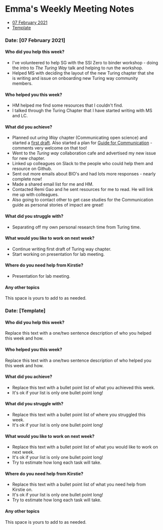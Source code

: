 # Emma's Weekly Meeting Notes

* [07 February 2021](#date-10-february-2021)
* [Template](#template-date-dd-month-yyyy)


### Date: [07 February 2021]

#### Who did you help this week?

* I've volunteered to help SG with the SSI Zero to binder workshop - doing the intro to *The Turing Way* talk and helping to run the workshop.
* Helped MS with deciding the layout of the new Turing chapter that she is writing and issue on onboarding new Turing way community members.

#### Who helped you this week?

* HM helped me find some resources that I couldn't find.
* I talked through the Turing Chapter that I have started writing with MS and LC.

#### What did you achieve?

* Planned out *uring Way* chapter (Communicating open science) and started a [first draft](https://hackmd.io/z3wbuBKXTQif8-Wd6u6Q0g). Also started a plan for [Guide for Communication](https://hackmd.io/VHDWuGcbRWG1GqXuEhgarw) - comments very welcome on that too!
* Went to the *Turing way* collaboration cafe and advertised my new issue for new chapter.
* Linked up colleagues on Slack to the people who could help them and resource on Github.
* Sent out more emails about BIO's and had lots more responses - nearly complete now!
* Made a shared email list for me and HM.
* Contacted Remi Gao and he sent resources for me to read. He will link me up with colleagues.
* Also going to contact other to get case studies for the Communication guide as personal stories of impact are great!

#### What did you struggle with?

* Separating off my own personal research time from Turing time.

#### What would you like to work on next week?

* Continue writing first draft of Turing way chapter.
* Start working on presentation for lab meeting.

#### Where do you need help from Kirstie?

* Presentation for lab meeting.

#### Any other topics

This space is yours to add to as needed.






### Date: [Template]

#### Who did you help this week?

Replace this text with a one/two sentence description of who you helped this week and how.


#### Who helped you this week?

Replace this text with a one/two sentence description of who helped you this week and how.

#### What did you achieve?

* Replace this text with a bullet point list of what you achieved this week.
* It's ok if your list is only one bullet point long!

#### What did you struggle with?

* Replace this text with a bullet point list of where you struggled this week.
* It's ok if your list is only one bullet point long!

#### What would you like to work on next week?

* Replace this text with a bullet point list of what you would like to work on next week.
* It's ok if your list is only one bullet point long!
* Try to estimate how long each task will take.

#### Where do you need help from Kirstie?

* Replace this text with a bullet point list of what you need help from Kirstie on.
* It's ok if your list is only one bullet point long!
* Try to estimate how long each task will take.

#### Any other topics

This space is yours to add to as needed.
